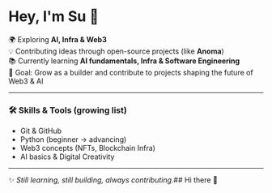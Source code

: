 # Hey, I'm Su 👋  

🌍 Exploring **AI, Infra & Web3**  
💡 Contributing ideas through open-source projects (like **Anoma**)  
📚 Currently learning **AI fundamentals, Infra & Software Engineering**  
🎯 Goal: Grow as a builder and contribute to projects shaping the future of Web3 & AI  

---

### 🛠️ Skills & Tools (growing list)
- Git & GitHub  
- Python (beginner → advancing)  
- Web3 concepts (NFTs, Blockchain Infra)  
- AI basics & Digital Creativity  

---

✨ *Still learning, still building, always contributing.*## Hi there 👋

<!--
**SUAD-UX/SUAD-UX** is a ✨ _special_ ✨ repository because its `README.md` (this file) appears on your GitHub profile.

Here are some ideas to get you started:

- 🔭 I’m currently working on ...
- 🌱 I’m currently learning ...
- 👯 I’m looking to collaborate on ...
- 🤔 I’m looking for help with ...
- 💬 Ask me about ...
- 📫 How to reach me: ...
- 😄 Pronouns: ...
- ⚡ Fun fact: ...
-->
